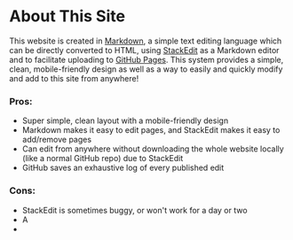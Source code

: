 # About This Site
This website is created in [Markdown](https://en.wikipedia.org/wiki/Markdown), a simple text editing language which can be directly converted to HTML, using [StackEdit](https://stackedit.io/) as a Markdown editor and to facilitate uploading to [GitHub Pages](https://pages.github.com/). This system provides a simple, clean, mobile-friendly design as well as a way to easily and quickly modify and add to this site from anywhere!

### Pros:
- Super simple, clean layout with a mobile-friendly design
- Markdown makes it easy to edit pages, and StackEdit makes it easy to add/remove pages
- Can edit from anywhere without downloading the whole website locally (like a normal GitHub repo) due to StackEdit
- GitHub saves an exhaustive log of every published edit

### Cons:
- StackEdit is sometimes buggy, or won't work for a day or two
- A
- 
<!--stackedit_data:
eyJoaXN0b3J5IjpbLTE4MDU4NzkwMjUsLTUyNTM0MTc3NSwzMD
E2MDAwODldfQ==
-->